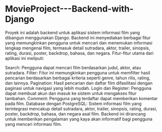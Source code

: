 # MovieProject---Backend-with-Django
Proyek ini adalah backend untuk aplikasi sistem informasi film yang dibangun menggunakan Django. Backend ini menyediakan berbagai fitur yang memungkinkan pengguna untuk mencari dan menemukan informasi lengkap mengenai film, termasuk detail sutradara, aktor, trailer, sinopsis, rating, durasi, poster, backdrop, bahasa, dan negara. Fitur-fitur utama dari aplikasi ini meliputi:

Search: Pengguna dapat mencari film berdasarkan judul, aktor, atau sutradara.
Filter: Fitur ini memungkinkan pengguna untuk memfilter hasil pencarian berdasarkan berbagai kriteria seperti genre, tahun rilis, rating, dan lainnya.
Pagination: Hasil pencarian dan daftar film difasilitasi dengan paginasi untuk navigasi yang lebih mudah.
Login dan Register: Pengguna dapat membuat akun dan masuk ke sistem untuk mengakses fitur tambahan.
Comment: Pengguna yang terdaftar dapat memberikan komentar pada film.
Database dengan PostgreSQL: Sistem informasi film yang terintegrasi mencakup detail sutradara, aktor, trailer, sinopsis, rating, durasi, poster, backdrop, bahasa, dan negara asal film.
Backend ini dirancang untuk memberikan pengalaman yang kaya akan informatif bagi pengguna yang mencari informasi film.

